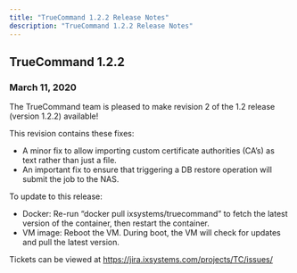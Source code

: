 ```yaml
---
title: "TrueCommand 1.2.2 Release Notes"
description: "TrueCommand 1.2.2 Release Notes"
---
```


## TrueCommand 1.2.2

### March 11, 2020

The TrueCommand team is pleased to make revision 2 of the 1.2 release (version 1.2.2) available!

This revision contains these fixes:

+ A minor fix to allow importing custom certificate authorities (CA’s) as text rather than just a file.
+ An important fix to ensure that triggering a DB restore operation will submit the job to the NAS.

To update to this release:

+ Docker: Re-run “docker pull ixsystems/truecommand” to fetch the latest version of the container, then restart the container.
+ VM image: Reboot the VM. During boot, the VM will check for updates and pull the latest version.

Tickets can be viewed at https://jira.ixsystems.com/projects/TC/issues/